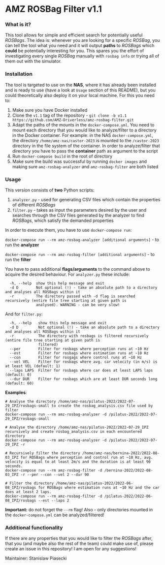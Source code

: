 # AMZ ROSBag Filter v1.1
### What is it?
This tool allows for simple and efficient search for potentially useful _ROSBags_. The idea is: whenever you are looking for a specific _ROSBag_, you can tell the tool what you need and it will output **paths** to _ROSBags_ which **could** be potentially interesting for you. This spares you the effort of investigating every single _ROSBag_ manually with `rosbag info` or trying all of them out with the simulator.
### Installation
The tool is targeted to use on the **NAS**, where it has already been installed and is ready to use (have a look at `Usage` section of this README), but you could theoretically also deploy it on your local machine. For this you need to:
1. Make sure you have Docker installed
2. Clone the `v1.1` tag of the repository - `git clone -b v1.1 https://github.com/AMZ-Driverless/amz-rosbag-filter.git`
3. Adapt the paths of the mounts in the `docker-compose.yml`. You need to mount each directory that you would like to analyze/filter to a directory in the Docker container. For example: in the NAS `docker-compose.yml`, the directory `/home/amz-nas/castor-2023` is mounted to the `/castor-2023` directory in the file system of the container. In order to analyze/filter that directory you have to pass the **container** path as argument to the script
4. Run `docker-compose build` in the root of directory
5. Make sure the build was successful by running `docker images` and making sure `amz-rosbag-analyzer` and `amz-rosbag-filter` are both listed

### Usage
This version consists of **two** Python scripts:
1. `analyzer.py` - used for generating CSV files which contain the properties of different _ROSBags_
2. `filter.py` - takes as input the parameters desired by the user and searches through the CSV files generated by the analyzer to find _ROSBags_, which satisfy the demanded properties

In order to execute them, you have to use `docker-compose run`:

`docker-compose run --rm amz-rosbag-analyzer [additional arguments]` - to run the **analyzer**

`docker-compose run --rm amz-rosbag-filter [additional arguments]` - to run the **filter**

You have to pass additional **flags/arguments** to the command above to acquire the desired behaviour.
For `analyzer.py` these include:
```
  -h, --help  show this help message and exit
  -d D        Not optional (!) - take an absolute path to a directory and analyses all ROSBags within it
  -r          The directory passed with -d flag is searched recursively (entire file tree starting at given path is
              analysed). WARNING - can be very slow!
```
And for `filter.py`:
```
  -h, --help   show this help message and exit
  -d D         Not optional (!) - take an absolute path to a directory and analyses all ROSBags within it
  -r           The directory with rosbags is filtered recursively (entire file tree starting at given path is
               filtered)
  --per        Filter for rosbags where perception runs at ~10 Hz
  --est        Filter for rosbags where estimation runs at ~10 Hz
  --con        Filter for rosgags where control runs at ~10 Hz
  --vel VEL    Filter for rosbags where avg. car velocity (in m/s) is at least VEL (default: 1)
  --laps LAPS  Filter for rosbags where car does at least LAPS laps (default: 0)
  --dur DUR    Filter for rosbags which are at least DUR seconds long (default: 60)
```

**Examples**:
```
# Analyse the directory /home/amz-nas/pilatus-2022/2022-07-29_IPZ/rosbags-small to create the rosbag_analysis.csv file used by filter
docker-compose run --rm amz-rosbag-analyzer -d /pilatus-2022/2022-07-29_IPZ/rosbags-small

# Analyse the directory /home/amz-nas/pilatus-2022/2022-07-29_IPZ recursively and create rosbag_analysis.csv in each encountered directory
docker-compose run --rm amz-rosbag-analyzer -d /pilatus-2022/2022-07-29_IPZ -r

# Recursively filter the directory /home/amz-nas/bernina-2022/2022-08-03_IPZ for ROSBags where perception and control run at ~10 Hz, avg. velocity is equal to at least 2m/s and the duration is at least 90 seconds.
docker-compose run --rm amz-rosbag-filter -d /bernina-2022/2022-08-03_IPZ -r --per --con --vel 2 --dur 90

# Filter the directory /home/amz-nas/pilatus-2022/2022-06-08_IPZ/rosbags for ROSBags where estimation runs at ~10 Hz and the car does at least 2 laps.
docker-compose run --rm amz-rosbag-filter -d /pilatus-2022/2022-06-08_IPZ/rosbags --est --laps 2
```

**Important:** do not forget the `--rm` flag! Also - only directories mounted in the `docker-compose.yml` can be analyzed/filtered!

### Additional functionality
If there are any properties that you would like to filter the _ROSBags_ after, that you (and maybe also the rest of the team) could make use of, please create an issue in this repository! I am open for any suggestions!


Maintainer: Stanislaw Piasecki